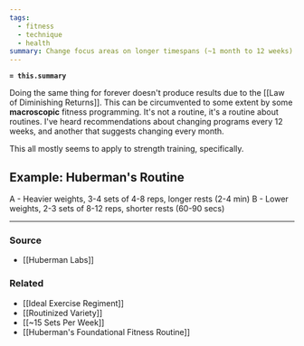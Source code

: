 ```yaml
---
tags:
  - fitness
  - technique
  - health
summary: Change focus areas on longer timespans (~1 month to 12 weeks) for continued improvement long-term.
---
```

**`= this.summary`**

Doing the same thing for forever doesn't produce results due to the [[Law of Diminishing Returns]]. This can be circumvented to some extent by some **macroscopic** fitness programming. It's not a routine, it's a routine about routines. I've heard recommendations about changing programs every 12 weeks, and another that suggests changing every month. 

This all mostly seems to apply to strength training, specifically.

## Example: Huberman's Routine
A - Heavier weights, 3-4 sets of 4-8 reps, longer rests (2-4 min)
B - Lower weights, 2-3 sets of 8-12 reps, shorter rests (60-90 secs)

---
### Source
- [[Huberman Labs]]

### Related
- [[Ideal Exercise Regiment]]
- [[Routinized Variety]]
- [[~15 Sets Per Week]]
- [[Huberman's Foundational Fitness Routine]]